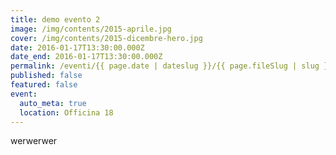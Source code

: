 ```yaml
---
title: demo evento 2
image: /img/contents/2015-aprile.jpg
cover: /img/contents/2015-dicembre-hero.jpg
date: 2016-01-17T13:30:00.000Z
date_end: 2016-01-17T13:30:00.000Z
permalink: /eventi/{{ page.date | dateslug }}/{{ page.fileSlug | slug }}/index.html
published: false
featured: false
event:
  auto_meta: true
  location: Officina 18
---
```

werwerwer